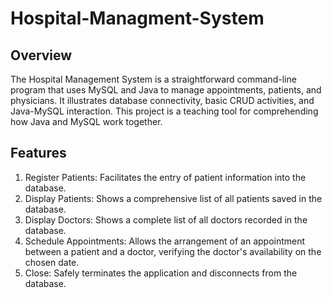 # Hospital-Managment-System
## Overview
The Hospital Management System is a straightforward command-line program that uses MySQL and Java to manage appointments, patients, and physicians.  It illustrates database connectivity, basic CRUD activities, and Java-MySQL interaction.  This project is a teaching tool for comprehending how Java and MySQL work together.
## Features
1. Register Patients: Facilitates the entry of patient information into the database.  
2. Display Patients: Shows a comprehensive list of all patients saved in the database.  
3. Display Doctors: Shows a complete list of all doctors recorded in the database.  
4. Schedule Appointments: Allows the arrangement of an appointment between a patient and a doctor, verifying the doctor's availability on the chosen date.  
5. Close: Safely terminates the application and disconnects from the database.  
